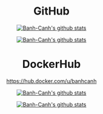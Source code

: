

<h1 align="center">GitHub</h1>

<p align="center">
  <a href="https://github.com/Banh-Canh"><img src=https://github-readme-stats.vercel.app/api/?username=Banh-Canh&show_owner&count_private=true" alt="Banh-Canh's github stats"></a>
</p>

<p align="center">
  <a href="https://github.com/Banh-Canh"><img src="https://github-readme-stats.vercel.app/api/top-langs/?username=Banh-Canh&langs_count=10&hide=html,css,scss,autohotkey,papyrus" alt="Banh-Canh's github stats"></a>
</p>

<h1 align="center">DockerHub</h1>

<p align="center">
  <a href="https://hub.docker.com/u/banhcanh">https://hub.docker.com/u/banhcanh</a>
 </p>
 

<p align="center">
  <a href="https://hub.docker.com/r/banhcanh/manga-tagger"><img src="https://img.shields.io/docker/pulls/banhcanh/manga-tagger?label=Manga-Tagger%20Pulls&style=for-the-badge" alt="Banh-Canh's github stats"></a>
</p>
<p align="center">
  <a href="https://hub.docker.com/r/banhcanh/docker-fmd2"><img src="https://img.shields.io/docker/pulls/banhcanh/docker-fmd2?label=Docker-FMD2%20Pulls&style=for-the-badge" alt="Banh-Canh's github stats"></a>
</p>

<!--
### Hi there 👋
**Banh-Canh/Banh-Canh** is a ✨ _special_ ✨ repository because its `README.md` (this file) appears on your GitHub profile.

Here are some ideas to get you started:

- 🔭 I’m currently working on ...
- 🌱 I’m currently learning ...
- 👯 I’m looking to collaborate on ...
- 🤔 I’m looking for help with ...
- 💬 Ask me about ...
- 📫 How to reach me: ...
- 😄 Pronouns: ...
- ⚡ Fun fact: ...
-->
